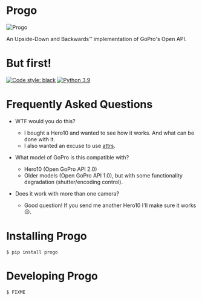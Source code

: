 # Progo


![Progo](./img/progo.png)


An Upside-Down and Backwards™ implementation of GoPro's Open API.


# But first!

[![Code style: black](https://img.shields.io/badge/code%20style-black-000000.svg)](https://github.com/psf/black) [![Python 3.9](https://img.shields.io/badge/python-3.9-blue.svg)](https://docs.python.org/3/whatsnew/3.9.html)


# Frequently Asked Questions

- WTF would you do this?
    - I bought a Hero10 and wanted to see how it works. And what can be done with it.
    - I also wanted an excuse to use [attrs](https://www.attrs.org/en/stable/index.html).

- What model of GoPro is this compatible with?
    - Hero10 (Open GoPro API 2.0)
    - Older models (Open GoPro API 1.0), but with some functionality degradation (shutter/encoding control).

- Does it work with more than one camera?
    - Good question! If you send me another Hero10 I'll make sure it works 😉.


# Installing Progo

    $ pip install progo


# Developing Progo

    $ FIXME

